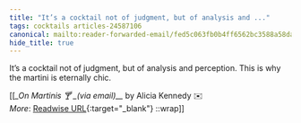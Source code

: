 ```yaml
---
title: "It’s a cocktail not of judgment, but of analysis and ..."
tags: cocktails articles-24587106
canonical: mailto:reader-forwarded-email/fed5c063fb0b4ff6562bc3588a58da3f
hide_title: true
---
```


It’s a cocktail not of judgment, but of analysis and perception. This is why the martini is eternally chic.


[[<cite>_On Martinis 🍸 _(via email)__</cite> by Alicia Kennedy ✉️<br>
_More_: [Readwise URL](https://readwise.io/open/479461583){:target="_blank"}
::wrap]]